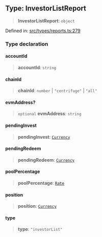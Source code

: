 
## Type: InvestorListReport

> **InvestorListReport**: `object`

Defined in: [src/types/reports.ts:279](https://github.com/centrifuge/sdk/blob/216f00e20dd3a7bd46cbc9a07a2fa1e84423cd4f/src/types/reports.ts#L279)

### Type declaration

#### accountId

> **accountId**: `string`

#### chainId

> **chainId**: `number` \| `"centrifuge"` \| `"all"`

#### evmAddress?

> `optional` **evmAddress**: `string`

#### pendingInvest

> **pendingInvest**: [`Currency`](#class-currency)

#### pendingRedeem

> **pendingRedeem**: [`Currency`](#class-currency)

#### poolPercentage

> **poolPercentage**: [`Rate`](#class-rate)

#### position

> **position**: [`Currency`](#class-currency)

#### type

> **type**: `"investorList"`
